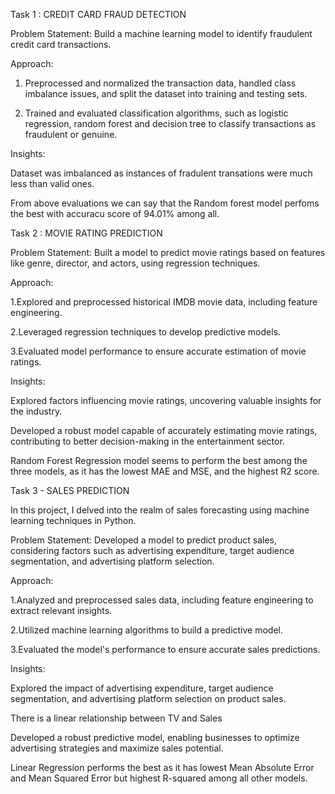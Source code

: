 Task 1 : CREDIT CARD FRAUD DETECTION

Problem Statement: Build a machine learning model to identify fraudulent credit card transactions.

Approach: 

1. Preprocessed and normalized the transaction data, handled class imbalance issues, and split the dataset into training and testing sets.

2. Trained and evaluated classification algorithms, such as logistic regression, random forest and decision tree to classify transactions as fraudulent or genuine.

Insights:

Dataset was imbalanced as instances of fradulent transations were much less than valid ones.

From above evaluations we can say that the Random forest model perfoms the best with accuracu score of 94.01% among all.



Task 2 :  MOVIE RATING PREDICTION

Problem Statement: Built a model to predict movie ratings based on features like genre, director, and actors, using regression techniques.

Approach: 

1.Explored and preprocessed historical IMDB movie data, including feature engineering.

2.Leveraged regression techniques to develop predictive models.

3.Evaluated model performance to ensure accurate estimation of movie ratings.

Insights:

Explored factors influencing movie ratings, uncovering valuable insights for the industry.

Developed a robust model capable of accurately estimating movie ratings, contributing to better decision-making in the entertainment sector.

Random Forest Regression model seems to perform the best among the three models, as it has the lowest MAE and MSE, and the highest R2 score.


Task 3 - SALES PREDICTION

 In this project, I delved into the realm of sales forecasting using machine learning techniques in Python.

Problem Statement: Developed a model to predict product sales, considering factors such as advertising expenditure, target audience segmentation, and advertising platform selection.

Approach:

1.Analyzed and preprocessed sales data, including feature engineering to extract relevant insights.

2.Utilized machine learning algorithms to build a predictive model.

3.Evaluated the model's performance to ensure accurate sales predictions.  

Insights:

Explored the impact of advertising expenditure, target audience segmentation, and advertising platform selection on product sales.

There is a linear relationship between TV and Sales

Developed a robust predictive model, enabling businesses to optimize advertising strategies and maximize sales potential.

Linear Regression performs the best as it has lowest Mean Absolute Error and Mean Squared Error but highest R-squared among all other models.
